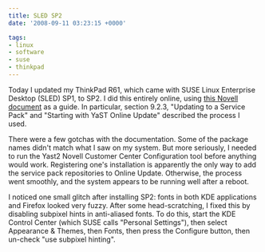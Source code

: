 ```yaml
---
title: SLED SP2
date: '2008-09-11 03:23:15 +0000'

tags:
- linux
- software
- suse
- thinkpad
---
```

Today I updated my ThinkPad R61, which came with SUSE Linux Enterprise Desktop (SLED) SP1, to SP2.  I did this entirely online, using [this Novell document](http://www.novell.com/documentation/sled10/sled_deployment_sp2/index.html?page=/documentation/sled10/sled_deployment_sp2/data/upgrade_sp.html) as a guide.  In particular, section 9.2.3,  "Updating to a Service Pack" and  "Starting with YaST Online Update" described the process I used.

There were a few gotchas with the documentation.  Some of the package names didn't match what I saw on my system.  But more seriously, I needed to run the Yast2 Novell Customer Center Configuration tool before anything would work.  Registering one's installation is apparently the only way to add the service pack repositories to Online Update.  Otherwise, the process went smoothly, and the system appears to be running well after a reboot.

I noticed one small glitch after installing SP2: fonts in both KDE applications and Firefox looked very fuzzy.  After some head-scratching, I fixed this by disabling subpixel hints in anti-aliased fonts.  To do this, start the KDE Control Center (which SUSE calls "Personal Settings"), then select Appearance &amp; Themes, then Fonts, then press the Configure button, then un-check "use subpixel hinting".
